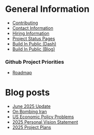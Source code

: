 # General Information

 * [Contributing](https://www.johnqdeveloper.com/contributing/)
 * [Contact Information](https://www.johnqdeveloper.com/contact/)
 * [Hiring Information](https://www.johnqdeveloper.com/contact/)
 * [Project Status Pages](https://status.johnqdeveloper.com/)
 * [Build In Public (Dash)](https://dash.johnqdeveloper.com/)
 * [Build In Public (Blog)](https://www.johnqdeveloper.com/)

### Github Project Priorities

 * [Roadmap](https://roadmap.johnqdeveloper.com/)

# Blog posts
<!-- BLOG-POST-LIST:START -->
- [June 2025 Update](https://www.johnqdeveloper.com/blog/june-2025/june-2025-update/)
- [On Bombing Iran](https://www.johnqdeveloper.com/blog/june-2025/june-2025-iran/)
- [US Economic Policy Problems](https://www.johnqdeveloper.com/blog/march-2025/us-economic-policy/)
- [2025 Personal Vision Statement](https://www.johnqdeveloper.com/blog/march-2025/personal-vision-statement/)
- [2025 Project Plans](https://www.johnqdeveloper.com/blog/march-2025/march-2025-update/)
<!-- BLOG-POST-LIST:END -->